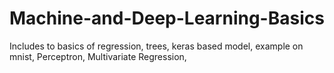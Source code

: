 # Machine-and-Deep-Learning-Basics
Includes to basics of regression, trees, keras based model, example on mnist, Perceptron, Multivariate Regression, 
